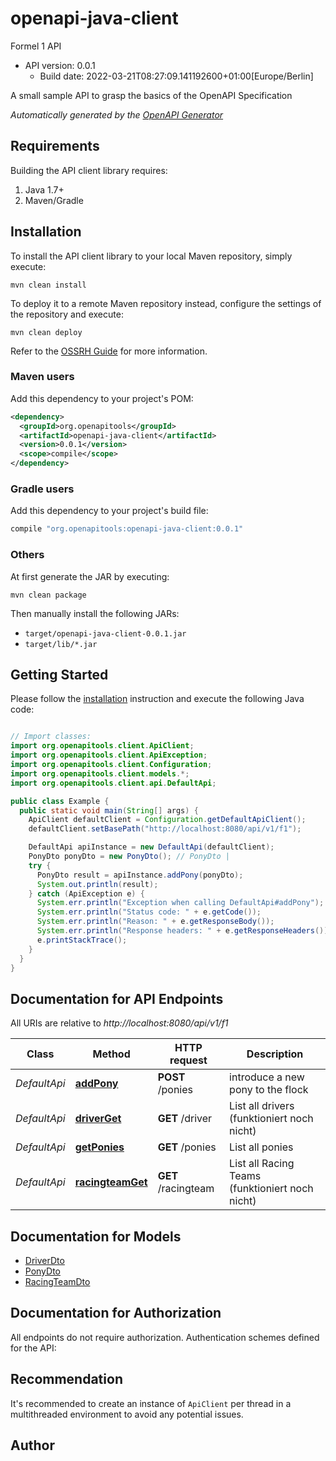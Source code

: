 # openapi-java-client

Formel 1 API
- API version: 0.0.1
  - Build date: 2022-03-21T08:27:09.141192600+01:00[Europe/Berlin]

A small sample API to grasp the basics of the OpenAPI Specification


*Automatically generated by the [OpenAPI Generator](https://openapi-generator.tech)*


## Requirements

Building the API client library requires:
1. Java 1.7+
2. Maven/Gradle

## Installation

To install the API client library to your local Maven repository, simply execute:

```shell
mvn clean install
```

To deploy it to a remote Maven repository instead, configure the settings of the repository and execute:

```shell
mvn clean deploy
```

Refer to the [OSSRH Guide](http://central.sonatype.org/pages/ossrh-guide.html) for more information.

### Maven users

Add this dependency to your project's POM:

```xml
<dependency>
  <groupId>org.openapitools</groupId>
  <artifactId>openapi-java-client</artifactId>
  <version>0.0.1</version>
  <scope>compile</scope>
</dependency>
```

### Gradle users

Add this dependency to your project's build file:

```groovy
compile "org.openapitools:openapi-java-client:0.0.1"
```

### Others

At first generate the JAR by executing:

```shell
mvn clean package
```

Then manually install the following JARs:

* `target/openapi-java-client-0.0.1.jar`
* `target/lib/*.jar`

## Getting Started

Please follow the [installation](#installation) instruction and execute the following Java code:

```java

// Import classes:
import org.openapitools.client.ApiClient;
import org.openapitools.client.ApiException;
import org.openapitools.client.Configuration;
import org.openapitools.client.models.*;
import org.openapitools.client.api.DefaultApi;

public class Example {
  public static void main(String[] args) {
    ApiClient defaultClient = Configuration.getDefaultApiClient();
    defaultClient.setBasePath("http://localhost:8080/api/v1/f1");

    DefaultApi apiInstance = new DefaultApi(defaultClient);
    PonyDto ponyDto = new PonyDto(); // PonyDto | 
    try {
      PonyDto result = apiInstance.addPony(ponyDto);
      System.out.println(result);
    } catch (ApiException e) {
      System.err.println("Exception when calling DefaultApi#addPony");
      System.err.println("Status code: " + e.getCode());
      System.err.println("Reason: " + e.getResponseBody());
      System.err.println("Response headers: " + e.getResponseHeaders());
      e.printStackTrace();
    }
  }
}

```

## Documentation for API Endpoints

All URIs are relative to *http://localhost:8080/api/v1/f1*

Class | Method | HTTP request | Description
------------ | ------------- | ------------- | -------------
*DefaultApi* | [**addPony**](docs/DefaultApi.md#addPony) | **POST** /ponies | introduce a new pony to the flock
*DefaultApi* | [**driverGet**](docs/DefaultApi.md#driverGet) | **GET** /driver | List all drivers (funktioniert noch nicht)
*DefaultApi* | [**getPonies**](docs/DefaultApi.md#getPonies) | **GET** /ponies | List all ponies
*DefaultApi* | [**racingteamGet**](docs/DefaultApi.md#racingteamGet) | **GET** /racingteam | List all Racing Teams (funktioniert noch nicht)


## Documentation for Models

 - [DriverDto](docs/DriverDto.md)
 - [PonyDto](docs/PonyDto.md)
 - [RacingTeamDto](docs/RacingTeamDto.md)


## Documentation for Authorization

All endpoints do not require authorization.
Authentication schemes defined for the API:

## Recommendation

It's recommended to create an instance of `ApiClient` per thread in a multithreaded environment to avoid any potential issues.

## Author



